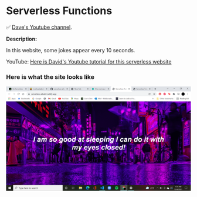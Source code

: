 # Serverless Functions

✅ [Dave's Youtube channel](https://www.youtube.com/DaveGrayTeachesCode).

**Description:**

In this website, some jokes appear every 10 seconds.

YouTube: [Here is David's Youtube tutorial for this serverless website](https://youtu.be/J7RKx8f4Frs)

### Here is what the site looks like

![alt text](https://raw.githubusercontent.com/RVCC-IDMX/serverless-alba02/2f8e28043c1e3134b79f40e9781e489bd5efaadd/Screenshot.png)
